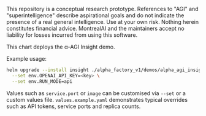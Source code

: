 This repository is a conceptual research prototype. References to "AGI" and "superintelligence" describe aspirational goals and do not indicate the presence of a real general intelligence. Use at your own risk. Nothing herein constitutes financial advice. MontrealAI and the maintainers accept no liability for losses incurred from using this software.

This chart deploys the α-AGI Insight demo.

Example usage:
```bash
helm upgrade --install insight ./alpha_factory_v1/demos/alpha_agi_insight_v1/infrastructure/helm-chart \
  --set env.OPENAI_API_KEY=<key> \
  --set env.RUN_MODE=api
```
Values such as `service.port` or `image` can be customised via `--set` or a custom values file.
`values.example.yaml` demonstrates typical overrides such as API tokens, service ports and replica counts.
